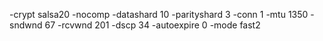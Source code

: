 -crypt salsa20 -nocomp -datashard 10 -parityshard 3 -conn 1 -mtu 1350 -sndwnd 67 -rcvwnd 201 -dscp 34 -autoexpire 0 -mode fast2
